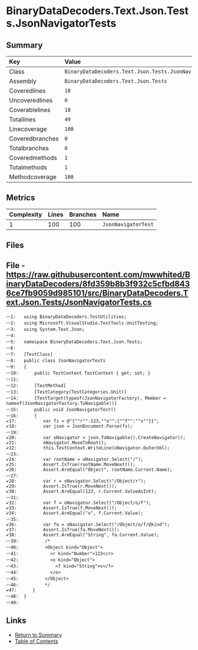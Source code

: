 ﻿# BinaryDataDecoders.Text.Json.Tests.JsonNavigatorTests

## Summary

| Key             | Value                                                   |
| :-------------- | :------------------------------------------------------ |
| Class           | `BinaryDataDecoders.Text.Json.Tests.JsonNavigatorTests` |
| Assembly        | `BinaryDataDecoders.Text.Json.Tests`                    |
| Coveredlines    | `18`                                                    |
| Uncoveredlines  | `0`                                                     |
| Coverablelines  | `18`                                                    |
| Totallines      | `49`                                                    |
| Linecoverage    | `100`                                                   |
| Coveredbranches | `0`                                                     |
| Totalbranches   | `0`                                                     |
| Coveredmethods  | `1`                                                     |
| Totalmethods    | `1`                                                     |
| Methodcoverage  | `100`                                                   |

## Metrics

| Complexity | Lines | Branches | Name                |
| :--------- | :---- | :------- | :------------------ |
| 1          | 100   | 100      | `JsonNavigatorTest` |

## Files

## File - https://raw.githubusercontent.com/mwwhited/BinaryDataDecoders/8fd359b8b3f932c5cfbd8436ce7fb9059d985101/src/BinaryDataDecoders.Text.Json.Tests/JsonNavigatorTests.cs

```CSharp
〰1:   using BinaryDataDecoders.TestUtilities;
〰2:   using Microsoft.VisualStudio.TestTools.UnitTesting;
〰3:   using System.Text.Json;
〰4:   
〰5:   namespace BinaryDataDecoders.Text.Json.Tests;
〰6:   
〰7:   [TestClass]
〰8:   public class JsonNavigatorTests
〰9:   {
〰10:      public TestContext TestContext { get; set; }
〰11:  
〰12:      [TestMethod]
〰13:      [TestCategory(TestCategories.Unit)]
〰14:      [TestTarget(typeof(JsonNavigatorFactory), Member = nameof(JsonNavigatorFactory.ToNavigable))]
〰15:      public void JsonNavigatorTest()
〰16:      {
✔17:          var fs = @"{""r"":123,""o"":{""f"":""v""}}";
✔18:          var json = JsonDocument.Parse(fs);
〰19:  
✔20:          var oNavigator = json.ToNavigable().CreateNavigator();
✔21:          oNavigator.MoveToRoot();
✔22:          this.TestContext.WriteLine(oNavigator.OuterXml);
〰23:  
✔24:          var rootName = oNavigator.Select("/");
✔25:          Assert.IsTrue(rootName.MoveNext());
✔26:          Assert.AreEqual("Object", rootName.Current.Name);
〰27:  
✔28:          var r = oNavigator.Select("/Object/r");
✔29:          Assert.IsTrue(r.MoveNext());
✔30:          Assert.AreEqual(123, r.Current.ValueAsInt);
〰31:  
✔32:          var f = oNavigator.Select("/Object/o/f");
✔33:          Assert.IsTrue(f.MoveNext());
✔34:          Assert.AreEqual("v", f.Current.Value);
〰35:  
✔36:          var fa = oNavigator.Select("/Object/o/f/@kind");
✔37:          Assert.IsTrue(fa.MoveNext());
✔38:          Assert.AreEqual("String", fa.Current.Value);
〰39:          /*
〰40:          <Object kind="Object">
〰41:            <r kind="Number">123</r>
〰42:            <o kind="Object">
〰43:              <f kind="String">v</f>
〰44:            </o>
〰45:          </Object>
〰46:          */
✔47:      }
〰48:  }
〰49:  
```

## Links

* [Return to Summary](Summary.md)
* [Table of Contents](../TOC.md)

